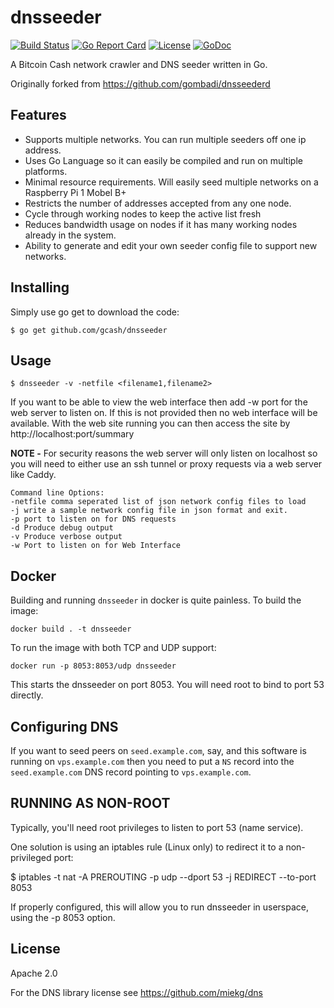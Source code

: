 dnsseeder
=========

[![Build Status](https://github.com/gcash/dnsseeder/actions/workflows/main.yml/badge.svg?branch=master)](https://github.com/gcash/dnsseeder/actions/workflows/main.yml)
[![Go Report Card](https://goreportcard.com/badge/github.com/gcash/dnsseeder)](https://goreportcard.com/report/github.com/gcash/dnsseeder)
[![License](https://img.shields.io/badge/License-Apache%202.0-blue.svg)](https://opensource.org/licenses/Apache-2.0)
[![GoDoc](https://img.shields.io/badge/godoc-reference-blue.svg)](http://godoc.org/github.com/gcash/dnsseeder)

A Bitcoin Cash network crawler and DNS seeder written in Go.

Originally forked from https://github.com/gombadi/dnsseederd

## Features

* Supports multiple networks. You can run multiple seeders off one ip address.
* Uses Go Language so it can easily be compiled and run on multiple platforms.
* Minimal resource requirements. Will easily seed multiple networks on a Raspberry Pi 1 Mobel B+
* Restricts the number of addresses accepted from any one node.
* Cycle through working nodes to keep the active list fresh
* Reduces bandwidth usage on nodes if it has many working nodes already in the system.
* Ability to generate and edit your own seeder config file to support new networks.

## Installing

Simply use go get to download the code:

    $ go get github.com/gcash/dnsseeder

## Usage

    $ dnsseeder -v -netfile <filename1,filename2>

If you want to be able to view the web interface then add -w port for the web server to listen on. If this is not provided then no web interface will be available. With the web site running you can then access the site by http://localhost:port/summary

**NOTE -** For security reasons the web server will only listen on localhost so you will need to either use an ssh tunnel or proxy requests via a web server like Caddy.

```
Command line Options:
-netfile comma seperated list of json network config files to load
-j write a sample network config file in json format and exit.
-p port to listen on for DNS requests
-d Produce debug output
-v Produce verbose output
-w Port to listen on for Web Interface
```

## Docker

Building and running `dnsseeder` in docker is quite painless. To build the image:

```
docker build . -t dnsseeder
```

To run the image with both TCP and UDP support:

```
docker run -p 8053:8053/udp dnsseeder
```

This starts the dnsseeder on port 8053. You will need root to bind to
port 53 directly.

## Configuring DNS

If you want to seed peers on `seed.example.com`, say, and this software is running on `vps.example.com` then you need to put a `NS` record into the `seed.example.com` DNS record pointing to `vps.example.com`.

## RUNNING AS NON-ROOT

Typically, you'll need root privileges to listen to port 53 (name service).

One solution is using an iptables rule (Linux only) to redirect it to
a non-privileged port:

$ iptables -t nat -A PREROUTING -p udp --dport 53 -j REDIRECT --to-port 8053

If properly configured, this will allow you to run dnsseeder in userspace, using the -p 8053 option.

## License
Apache 2.0

For the DNS library license see https://github.com/miekg/dns
